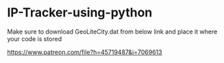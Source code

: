 # IP-Tracker-using-python 

Make sure to download GeoLiteCity.dat from below link and place it where your code is stored

https://www.patreon.com/file?h=45719487&i=7069613
